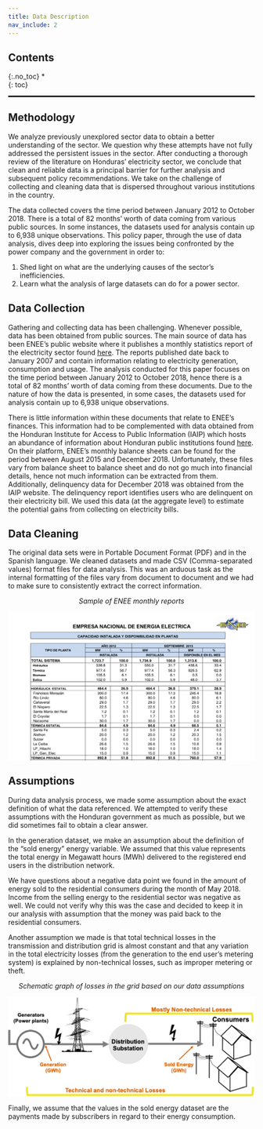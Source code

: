 ```yaml
---
title: Data Description
nav_include: 2
---
```


## Contents
{:.no_toc}
*  
{: toc}

<hr style="height:2pt">

## Methodology

We analyze previously unexplored sector data to obtain a better understanding of the sector. We question why these attempts have not fully addressed the persistent issues in the sector. After conducting a thorough review of
the literature on Honduras’ electricity sector, we conclude that clean and reliable data is a principal barrier for further analysis and subsequent policy recommendations. We take on the challenge of collecting and cleaning data that is dispersed throughout various institutions in the country.

The data collected covers the time period between January 2012 to October 2018. There is a total of 82 months’ worth of data coming from various public sources. In some instances, the datasets used for analysis contain up to 6,938 unique observations.
This policy paper, through the use of data analysis, dives deep into exploring the issues being confronted by the power company and the government in order to:

1. Shed light on what are the underlying causes of the sector’s inefficiencies.
2. Learn what the analysis of large datasets can do for a power sector.

## Data Collection

Gathering and collecting data has been challenging. Whenever possible, data has been obtained from public sources. The main source of data has been ENEE’s public website where it publishes a monthly statistics report of the electricity sector found 
[here](http://www.enee.hn/index.php/planificacionicono/182-boletines-estadisticos "ENEE Monthly Statistics"). The reports published date back to January 2007 and contain information relating to electricity generation, consumption and usage. The analysis conducted for this paper focuses on the time period between January 2012 to October 2018, hence there is a total of 82 months’ worth of data coming from these documents. Due to the nature of how the data is presented, in some cases, the datasets used for analysis contain up to 6,938 unique observations.

There is little information within these documents that relate to ENEE’s finances. This information had to be complemented with data obtained from the Honduran Institute for Access to Public Information (IAIP) which hosts an abundance of information about Honduran public institutions found [here](https://portalunico.iaip.gob.hn/ "IAIP Website"). On their platform, ENEE’s monthly balance sheets can be found for the period between August 2015 and December 2018. Unfortunately, these files vary from balance sheet to balance sheet and do not go much into financial details, hence not much information can be extracted from them. Additionally, delinquency data for December 2018 was obtained from the IAIP website. The delinquency report identifies users who are delinquent on their electricity bill. We used this data (at the aggregate level) to estimate the potential gains from collecting on electricity bills.

## Data Cleaning

The original data sets were in Portable Document Format (PDF) and in the Spanish language. We cleaned datasets and made CSV (Comma-separated values) format files for data analysis. This was an arduous task as the internal formatting of the files vary from document to document and we had to make sure to consistently extract the correct information.

<p align="center"><i>Sample of ENEE monthly reports</i></p>
<img style="display:block; margin-left: auto; margin-right: auto;" src="images/sample_pdf.png" alt="sample monthly report ENEE">

## Assumptions

During data analysis process, we made some assumption about the exact definition of what the data referenced. We attempted to verify these assumptions with the Honduran government as much as possible, but we did sometimes fail to obtain a clear answer.

In the generation dataset, we make an assumption about the definition of the “sold energy” energy variable. We assumed that this value represents the total energy in Megawatt hours (MWh) delivered to the registered end users in the distribution network.

We have questions about a negative data point we found in the amount of energy sold to the residential consumers during the month of May 2018. Income from the selling energy to the residential sector was negative as well. We could not verify why this was the case and decided to keep it in our analysis with assumption that the money was paid back to the residential consumers.

Another assumption we made is that total technical losses in the transmission and distribution grid is almost constant and that any variation in the total electricity losses (from the generation to the end user’s metering system) is explained by non-technical losses, such as improper metering or theft.

<p align="center"><i>Schematic graph of losses in the grid based on our data assumptions</i></p>
<img style="display:block; margin-left: auto; margin-right: auto;" src="images/losses_diagram.png" alt="loss diagram">


Finally, we assume that the values in the sold energy dataset are the payments made by subscribers in regard to their energy consumption.
